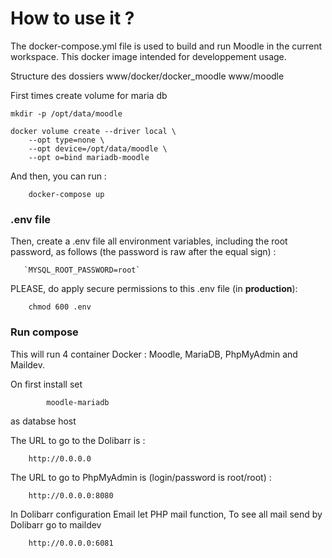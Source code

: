 # How to use it ?

The docker-compose.yml file is used to build and run Moodle in the current workspace.
This docker image intended for developpement usage.

Structure des dossiers
www/docker/docker_moodle
www/moodle

First times create volume for maria db

    mkdir -p /opt/data/moodle
    
    docker volume create --driver local \
        --opt type=none \
        --opt device=/opt/data/moodle \
        --opt o=bind mariadb-moodle

And then, you can run :

        docker-compose up

### .env file

Then, create a .env file all environment variables, including the root password, as follows (the password is raw after the equal sign) :

       `MYSQL_ROOT_PASSWORD=root`

PLEASE, do apply secure permissions to this .env file (in **production**):

        chmod 600 .env


### Run compose

This will run 4 container Docker : Moodle, MariaDB, PhpMyAdmin and Maildev.

On first install set
        
            moodle-mariadb
        
as databse host

The URL to go to the Dolibarr is :

        http://0.0.0.0

The URL to go to PhpMyAdmin is (login/password is root/root) :

        http://0.0.0.0:8080

In Dolibarr configuration Email let PHP mail function, To see all mail send by Dolibarr go to maildev

        http://0.0.0.0:6081
